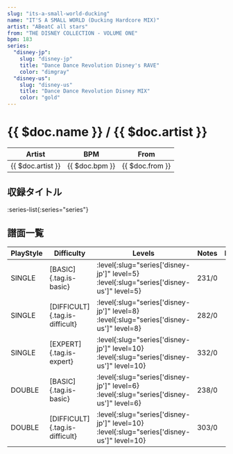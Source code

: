 ```yaml
---
slug: "its-a-small-world-ducking"
name: "IT'S A SMALL WORLD (Ducking Hardcore MIX)"
artist: "ABeatC all stars"
from: "THE DISNEY COLLECTION - VOLUME ONE"
bpm: 183
series:
  "disney-jp":
    slug: "disney-jp"
    title: "Dance Dance Revolution Disney's RAVE"
    color: "dimgray"
  "disney-us":
    slug: "disney-us"
    title: "Dance Dance Revolution Disney MIX"
    color: "gold"
---
```


# {{ $doc.name }} / {{ $doc.artist }}

|Artist|BPM|From|
|------|---|----|
|{{ $doc.artist }}|{{ $doc.bpm }}|{{ $doc.from }}|

## 収録タイトル

:series-list{:series="series"}

## 譜面一覧

|PlayStyle|Difficulty|Levels|Notes|Movie|
|---------|----------|------|-----|-----|
|SINGLE|[BASIC]{.tag.is-basic}|:level{:slug="series['disney-jp']" level=5} :level{:slug="series['disney-us']" level=5}|231/0||
|SINGLE|[DIFFICULT]{.tag.is-difficult}|:level{:slug="series['disney-jp']" level=8} :level{:slug="series['disney-us']" level=8}|282/0||
|SINGLE|[EXPERT]{.tag.is-expert}|:level{:slug="series['disney-jp']" level=10} :level{:slug="series['disney-us']" level=10}|332/0||
|DOUBLE|[BASIC]{.tag.is-basic}|:level{:slug="series['disney-jp']" level=6} :level{:slug="series['disney-us']" level=6}|238/0||
|DOUBLE|[DIFFICULT]{.tag.is-difficult}|:level{:slug="series['disney-jp']" level=10} :level{:slug="series['disney-us']" level=10}|303/0||
